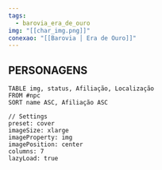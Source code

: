 ```yaml
---
tags:
  - barovia_era_de_ouro
img: "[[char_img.png]]"
conexao: "[[Barovia │ Era de Ouro]]"
---
```


<div class="campaign-title">
  <h2>PERSONAGENS</h2>
</div>

```datacards
TABLE img, status, Afiliação, Localização
FROM #npc
SORT name ASC, Afiliação ASC

// Settings
preset: cover
imageSize: xlarge
imageProperty: img
imagePosition: center
columns: 7
lazyLoad: true

```
